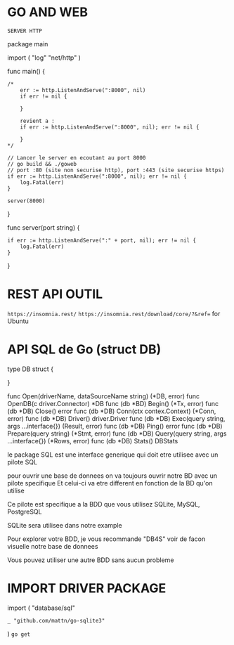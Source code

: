 # GO AND WEB
``SERVER HTTP``

package main

import (
	"log"
	"net/http"
)

func main() {

	/*
		err := http.ListenAndServe(":8000", nil)
		if err != nil {

		}

		revient a :
		if err := http.ListenAndServe(":8000", nil); err != nil {

		}
	*/

	// Lancer le server en ecoutant au port 8000
	// go build && ./goweb
	// port :80 (site non securise http), port :443 (site securise https)
	if err := http.ListenAndServe(":8000", nil); err != nil {
		log.Fatal(err)
	}

    server(8000)
}

func server(port string) {

	if err := http.ListenAndServe(":" + port, nil); err != nil {
		log.Fatal(err)
	}
}


# REST API OUTIL
``https://insomnia.rest/``
``https://insomnia.rest/download/core/?&ref=`` for Ubuntu


# API SQL de Go (struct DB)

type DB struct {

}

func Open(driverName, dataSourceName string) (*DB, error) 
func OpenDB(c driver.Connector) *DB
func (db *BD) Begin() (*Tx, error)
func (db *DB) Close() error
func (db *DB) Conn(ctx contex.Context) (*Conn, error)
func (db *DB) Driver() driver.Driver
func (db *DB) Exec(query string, args ...interface{}) (Result, error)
func (db *DB) Ping() error
func (db *DB) Prepare(query string) (*Stmt, error)
func (db *DB) Query(query string, args ...interface{}) (*Rows, error)
func (db *DB) Stats() DBStats


le package SQL est une interface generique qui doit etre utilisee
avec un pilote SQL

pour ouvrir une base de donnees on va toujours ouvrir notre BD
avec un pilote specifique
Et celui-ci va etre different en fonction de la BD qu'on utilise

Ce pilote est specifique a la BDD que vous utilisez 
 SQLite, MySQL, PostgreSQL

 SQLite sera utilisee dans notre example

 Pour explorer votre BDD, je vous recommande "DB4S"
 voir de facon visuelle notre base de donnees

 Vous pouvez utiliser une autre BDD sans aucun probleme


 # IMPORT DRIVER PACKAGE
import (
	"database/sql"

	_ "github.com/mattn/go-sqlite3"
)
 ``go get``